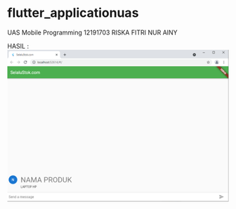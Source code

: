 # flutter_applicationuas

UAS Mobile Programming
12191703
RISKA FITRI NUR AINY

HASIL :
![](GAMBAR1.PNG)
